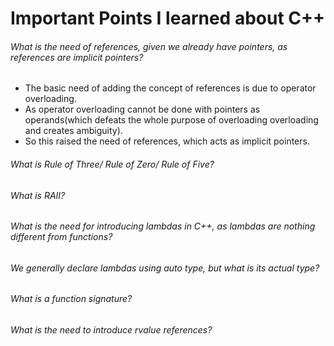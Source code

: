 # Important Points I learned about C++

###### What is the need of references, given we already have pointers, as references are implicit pointers?
- The basic need of adding the concept of references is due to operator overloading.
- As operator overloading cannot be done with pointers as operands(which defeats the whole purpose of overloading overloading and creates ambiguity).
- So this raised the need of references, which acts as implicit pointers.
###### What is Rule of Three/ Rule of Zero/ Rule of Five?
###### What is RAII?
###### What is the need for introducing lambdas in C++, as lambdas are nothing different from functions?
###### We generally declare lambdas using auto type, but what is its actual type?
###### What is a function signature?
###### What is the need to introduce rvalue references?
